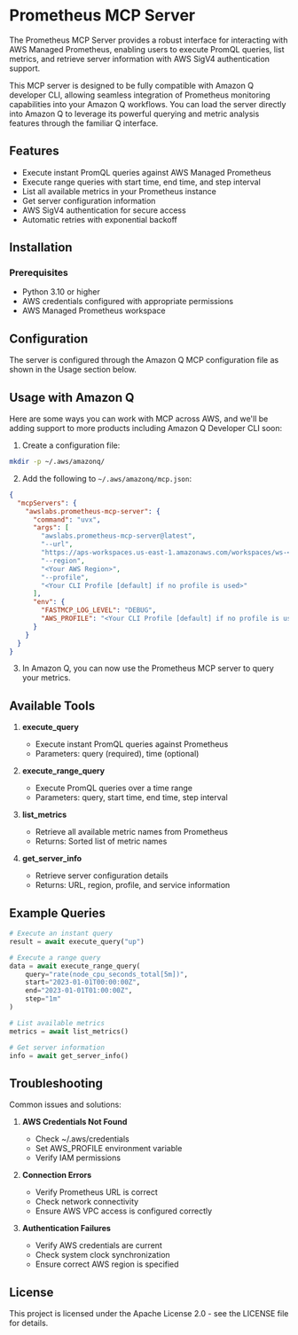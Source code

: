 # Prometheus MCP Server

The Prometheus MCP Server provides a robust interface for interacting with AWS Managed Prometheus, enabling users to execute PromQL queries, list metrics, and retrieve server information with AWS SigV4 authentication support.

This MCP server is designed to be fully compatible with Amazon Q developer CLI, allowing seamless integration of Prometheus monitoring capabilities into your Amazon Q workflows. You can load the server directly into Amazon Q to leverage its powerful querying and metric analysis features through the familiar Q interface.

## Features

- Execute instant PromQL queries against AWS Managed Prometheus
- Execute range queries with start time, end time, and step interval
- List all available metrics in your Prometheus instance
- Get server configuration information
- AWS SigV4 authentication for secure access
- Automatic retries with exponential backoff

## Installation

### Prerequisites

- Python 3.10 or higher
- AWS credentials configured with appropriate permissions
- AWS Managed Prometheus workspace



## Configuration

The server is configured through the Amazon Q MCP configuration file as shown in the Usage section below.

## Usage with Amazon Q

Here are some ways you can work with MCP across AWS, and we'll be adding support to more products including Amazon Q Developer CLI soon:

1. Create a configuration file:
```bash
mkdir -p ~/.aws/amazonq/
```

2. Add the following to `~/.aws/amazonq/mcp.json`:
```json
{
  "mcpServers": {
    "awslabs.prometheus-mcp-server": {
      "command": "uvx",
      "args": [
        "awslabs.prometheus-mcp-server@latest",
        "--url",
        "https://aps-workspaces.us-east-1.amazonaws.com/workspaces/ws-<Workspace ID>",
        "--region",
        "<Your AWS Region>",
        "--profile",
        "<Your CLI Profile [default] if no profile is used>"
      ],
      "env": {
        "FASTMCP_LOG_LEVEL": "DEBUG",
        "AWS_PROFILE": "<Your CLI Profile [default] if no profile is used>"
      }
    }
  }
}
```

3. In Amazon Q, you can now use the Prometheus MCP server to query your metrics.

## Available Tools

1. **execute_query**
   - Execute instant PromQL queries against Prometheus
   - Parameters: query (required), time (optional)

2. **execute_range_query**
   - Execute PromQL queries over a time range
   - Parameters: query, start time, end time, step interval

3. **list_metrics**
   - Retrieve all available metric names from Prometheus
   - Returns: Sorted list of metric names

4. **get_server_info**
   - Retrieve server configuration details
   - Returns: URL, region, profile, and service information

## Example Queries

```python
# Execute an instant query
result = await execute_query("up")

# Execute a range query
data = await execute_range_query(
    query="rate(node_cpu_seconds_total[5m])",
    start="2023-01-01T00:00:00Z",
    end="2023-01-01T01:00:00Z",
    step="1m"
)

# List available metrics
metrics = await list_metrics()

# Get server information
info = await get_server_info()
```

## Troubleshooting

Common issues and solutions:

1. **AWS Credentials Not Found**
   - Check ~/.aws/credentials
   - Set AWS_PROFILE environment variable
   - Verify IAM permissions

2. **Connection Errors**
   - Verify Prometheus URL is correct
   - Check network connectivity
   - Ensure AWS VPC access is configured correctly

3. **Authentication Failures**
   - Verify AWS credentials are current
   - Check system clock synchronization
   - Ensure correct AWS region is specified

## License

This project is licensed under the Apache License 2.0 - see the LICENSE file for details.
